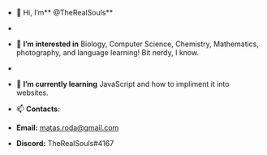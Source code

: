 - 👋 Hi, I’m** @TheRealSouls**
- 
- 👀 **I’m interested in** Biology, Computer Science, Chemistry, Mathematics, photography, and language learning! Bit nerdy, I know.
- 
- 🌱 **I’m currently learning** JavaScript and how to impliment it into websites.

-  📫 **Contacts:**
- **Email:** matas.roda@gmail.com
- **Discord:** TheRealSouls#4167

